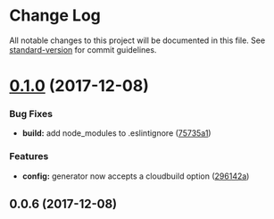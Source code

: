 # Change Log

All notable changes to this project will be documented in this file. See [standard-version](https://github.com/conventional-changelog/standard-version) for commit guidelines.

<a name="0.1.0"></a>
# [0.1.0](https://github.com/growit-io/generator-gcloud/compare/v0.0.6...v0.1.0) (2017-12-08)


### Bug Fixes

* **build:** add node_modules to .eslintignore ([75735a1](https://github.com/growit-io/generator-gcloud/commit/75735a1))


### Features

* **config:** generator now accepts a cloudbuild option ([296142a](https://github.com/growit-io/generator-gcloud/commit/296142a))



<a name="0.0.6"></a>
## 0.0.6 (2017-12-08)
